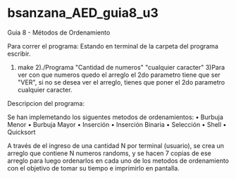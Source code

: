 # bsanzana_AED_guia8_u3
Guia 8 - Métodos de Ordenamiento

Para correr el programa:
Estando en terminal de la carpeta del programa escribir.

1) make 
2)./Programa "Cantidad de numeros" "cualquier caracter"
3)Para ver con que numeros quedo el arreglo el 2do parametro tiene que
ser "VER", si no se desea ver el arreglo, tienes que poner el 2do
parametro cualquier caracter.

Descripcion del programa:

Se han implemetando los siguentes metodos de ordenamientos:
• Burbuja Menor
• Burbuja Mayor
• Inserción
• Inserción Binaria
• Selección
• Shell
• Quicksort

A través de el ingreso de una cantidad N por terminal (usuario), se
crea un arreglo que contiene N numeros randoms, y se hacen 7 copias
de ese arreglo para luego ordenarlos en cada uno de los metodos de 
ordenamiento con el objetivo de tomar su tiempo e imprimirlo en pantalla.
